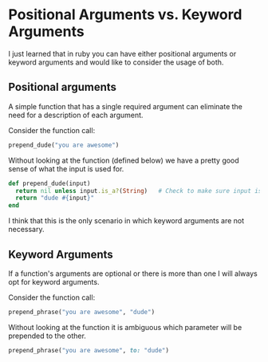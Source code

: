 # Positional Arguments vs. Keyword Arguments
I just learned that in ruby you can have either positional arguments or keyword arguments and would like to consider the usage of both.

## Positional arguments

A simple function that has a single required argument can eliminate the need for a description of each argument.

Consider the function call:
```ruby
prepend_dude("you are awesome")
```

Without looking at the function (defined below) we have a pretty good sense of what the input is used for.
```ruby
def prepend_dude(input)
  return nil unless input.is_a?(String)   # Check to make sure input is a string
  return "dude #{input}"
end
```

I think that this is the only scenario in which keyword arguments are not necessary. 

## Keyword Arguments

If a function's arguments are optional or there is more than one I will always opt for keyword arguments.

Consider the function call:
```ruby
prepend_phrase("you are awesome", "dude")
```

Without looking at the function it is ambiguous which parameter will be prepended to the other. 

```ruby
prepend_phrase("you are awesome", to: "dude")
```

